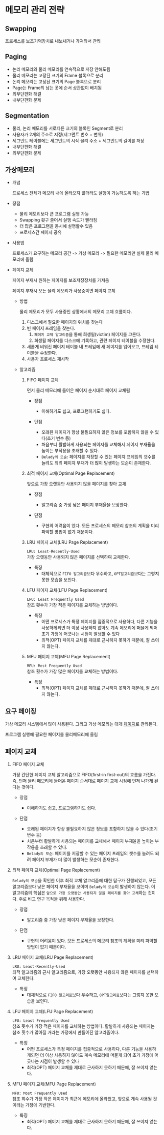 # 메모리 관리 전략

## Swapping

프로세스를 보조기억장치로 내보내거나 가져와서 관리



## Paging

* 논리 메모리와 물리 메모리를 연속적으로 저장 안해도됨
* 물리 메모리는 고정된 크기의 Frame 블록으로 분리
* 논리 메모리는 고정된 크기의 Page 블록으로 분리
* Page는 Frame의 남는 곳에 순서 상관없이 배치됨
* 외부단편화 해결
* 내부단편화 문제



## Segmentation

* 물리, 논리 메모리를 서로다른 크기의 블록인 Segment로 분리
* 사용자가 2개의 주소로 지정(세그먼트 번호 + 변위)
* 세그먼트 테이블에는 세그먼트의 시작 물리 주소 + 세그먼트의 길이를 저장
* 내부단편화 해결
* 외부단편화 문제



## 가상메모리

* 개념

  프로세스 전체가 메모리 내에 올라오지 않더라도 실행이 가능하도록 하는 기법

* 장점
  * 물리 메모리보다 큰 프로그램 실행 가능
  * Swapping 횟구 줄어서 실행 속도가 빨라짐
  * 더 많은 프로그램을 동시에 실행할수 있음
  * 프로세스간 페이지 공유

* 사용법

  프로세스가 요구하는 메모리 공간 -> 가상 메모리 -> 필요한 메모리만 실제 물리 메모리에 올림

* 페이지 교체

  페이지 부재시 원하는 페이지를 보조저장장치를 가져옴

  페이지 부재시 모든 물리 메모리가 사용중이면 페이지 교체

  * 방법

    물리 메모리가 모두 사용중인 상황에서의 메모리 교체 흐름이다.

    1.  디스크에서 필요한 페이지의 위치를 찾는다
    1.  빈 페이지 프레임을 찾는다.
        1.  `페이지 교체 알고리즘`을 통해 희생될(victim) 페이지를 고른다.
        1.  희생될 페이지를 디스크에 기록하고, 관련 페이지 테이블을 수정한다.
    1.  새롭게 비워진 페이지 테이블 내 프레임에 새 페이지를 읽어오고, 프레임 테이블을 수정한다.
    1.  사용자 프로세스 재시작

  * 알고리즘

    1. FIFO 페이지 교체

       먼저 물리 메모리에 들어온 페이지 순서대로 페이지 교체됨

       * 장점

         * 이해하기도 쉽고, 프로그램하기도 쉽다.

       * 단점
         * 오래된 페이지가 항상 불필요하지 않은 정보를 포함하지 않을 수 있다(초기 변수 등)
         * 처음부터 활발하게 사용되는 페이지를 교체해서 페이지 부재율을 높이는 부작용을 초래할 수 있다.
         * `Belady의 모순`: 페이지를 저장할 수 있는 페이지 프레임의 갯수를 늘려도 되려 페이지 부재가 더 많이 발생하는 모순이 존재한다.

    2. 최적 페이지 교체(Optimal Page Replacement)

       앞으로 가장 오랫동안 사용되지 않을 페이지를 찾아 교체

       * 장점

         * 알고리즘 중 가장 낮은 페이지 부재율을 보장한다.

       * 단점
         * 구현의 어려움이 있다. 모든 프로세스의 메모리 참조의 계획을 미리 파악할 방법이 없기 때문이다.

    3. LRU 페이지 교체(LRU Page Replacement)

       `LRU: Least-Recently-Used`  
       가장 오랫동안 사용되지 않은 페이지를 선택하여 교체한다.

       * 특징
         * 대체적으로 `FIFO 알고리즘`보다 우수하고, `OPT알고리즘`보다는 그렇지 못한 모습을 보인다.

    4. LFU 페이지 교체(LFU Page Replacement)

       `LFU: Least Frequently Used`  
       참조 횟수가 가장 적은 페이지를 교체하는 방법이다. 

       * 특징
         * 어떤 프로세스가 특정 페이지를 집중적으로 사용하다, 다른 기능을 사용하게되면 더 이상 사용하지 않아도 계속 메모리에 머물게 되어 초기 가정에 어긋나는 시점이 발생할 수 있다
         * 최적(OPT) 페이지 교체를 제대로 근사하지 못하기 때문에, 잘 쓰이지 않는다.

    5. MFU 페이지 교체(MFU Page Replacement)

       `MFU: Most Frequently Used`  
       참조 횟수가 가장 많은 페이지를 교체하는 방법이다. 

       * 특징
         * 최적(OPT) 페이지 교체를 제대로 근사하지 못하기 때문에, 잘 쓰이지 않는다.





## 요구 페이징

가상 메모리 시스템에서 많이 사용된다. 그리고 가상 메모리는 대개 [페이지](#paging페이징)로 관리된다.

프로그램 실행에 필요한 페이지를 물리메모리에 올림





## 페이지 교체

1. FIFO 페이지 교체

   가장 간단한 페이지 교체 알고리즘으로 FIFO(first-in first-out)의 흐름을 가진다. 즉, 먼저 물리 메모리에 들어온 페이지 순서대로 페이지 교체 시점에 먼저 나가게 된다는 것이다.

   * 장점

     * 이해하기도 쉽고, 프로그램하기도 쉽다.


   * 단점
     * 오래된 페이지가 항상 불필요하지 않은 정보를 포함하지 않을 수 있다(초기 변수 등)
     * 처음부터 활발하게 사용되는 페이지를 교체해서 페이지 부재율을 높이는 부작용을 초래할 수 있다.
     * `Belady의 모순`: 페이지를 저장할 수 있는 페이지 프레임의 갯수를 늘려도 되려 페이지 부재가 더 많이 발생하는 모순이 존재한다.

2. 최적 페이지 교체(Optimal Page Replacement)

   `Belady의 모순`을 확인한 이후 최적 교체 알고리즘에 대한 탐구가 진행되었고, 모든 알고리즘보다 낮은 페이지 부재율을 보이며 `Belady의 모순`이 발생하지 않는다. 이 알고리즘의 핵심은 `앞으로 가장 오랫동안 사용되지 않을 페이지를 찾아 교체`하는 것이다.
   주로 비교 연구 목적을 위해 사용한다.

   * 장점

     * 알고리즘 중 가장 낮은 페이지 부재율을 보장한다.


   * 단점
     * 구현의 어려움이 있다. 모든 프로세스의 메모리 참조의 계획을 미리 파악할 방법이 없기 때문이다.


3. LRU 페이지 교체(LRU Page Replacement)

   `LRU: Least-Recently-Used`  
   최적 알고리즘의 근사 알고리즘으로, 가장 오랫동안 사용되지 않은 페이지를 선택하여 교체한다.

   * 특징
     * 대체적으로 `FIFO 알고리즘`보다 우수하고, `OPT알고리즘`보다는 그렇지 못한 모습을 보인다.


4. LFU 페이지 교체(LFU Page Replacement)

   `LFU: Least Frequently Used`  
   참조 횟수가 가장 적은 페이지를 교체하는 방법이다. 활발하게 사용되는 페이지는 참조 횟수가 많아질 거라는 가정에서 만들어진 알고리즘이다.

   * 특징
     * 어떤 프로세스가 특정 페이지를 집중적으로 사용하다, 다른 기능을 사용하게되면 더 이상 사용하지 않아도 계속 메모리에 머물게 되어 초기 가정에 어긋나는 시점이 발생할 수 있다
     * 최적(OPT) 페이지 교체를 제대로 근사하지 못하기 때문에, 잘 쓰이지 않는다.


5. MFU 페이지 교체(MFU Page Replacement)

   `MFU: Most Frequently Used`  
   참조 회수가 가장 작은 페이지가 최근에 메모리에 올라왔고, 앞으로 계속 사용될 것이라는 가정에 기반한다.

   * 특징
     * 최적(OPT) 페이지 교체를 제대로 근사하지 못하기 때문에, 잘 쓰이지 않는다.